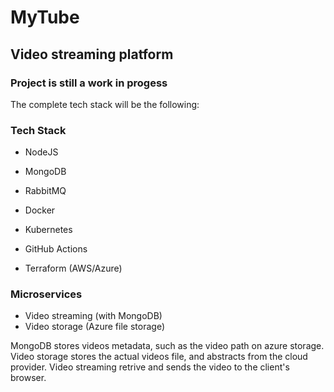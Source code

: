 # MyTube 
## Video streaming platform

### Project is still a work in progess
The complete tech stack will be the following:

### Tech Stack ###
- NodeJS
- MongoDB
- RabbitMQ

- Docker
- Kubernetes

- GitHub Actions
- Terraform (AWS/Azure)

### Microservices ###
- Video streaming (with MongoDB)
- Video storage (Azure file storage)

MongoDB stores videos metadata, such as the video path on azure storage.
Video storage stores the actual videos file, and abstracts from the cloud provider.
Video streaming retrive and sends the video to the client's browser.